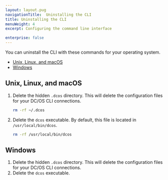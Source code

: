 ```yaml
---
layout: layout.pug
navigationTitle:  Uninstalling the CLI
title: Uninstalling the CLI
menuWeight: 4
excerpt: Configuring the command line interface

enterprise: false
---
```


<!-- This source repo for this topic is https://github.com/dcos/dcos-docs -->


You can uninstall the CLI with these commands for your operating system.

- [Unix, Linux, and macOS](#unixlinuxosx)
- [Windows](#windows)

## <a name="unixlinuxosx"></a>Unix, Linux, and macOS

1.  Delete the hidden `.dcos` directory. This will delete the configuration files for your DC/OS CLI connections.

    ```bash
    rm -rf ~/.dcos
    ```

1.  Delete the `dcos` executable.  By default, this file is located in `/usr/local/bin/dcos`.

    ```bash
    rm -rf /usr/local/bin/dcos
    ```

## <a name="windows"></a>Windows

1.  Delete the hidden `.dcos` directory. This will delete the configuration files for your DC/OS CLI connections.
1.  Delete the `dcos` executable.  
